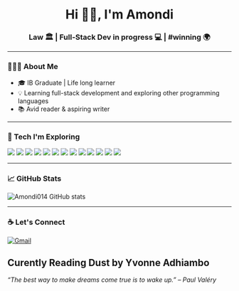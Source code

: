 <h1 align="center">Hi 👋🏾, I'm Amondi</h1>
<h3 align="center"> Law 🏛️ | Full-Stack Dev in progress 💻 | #winning 🌍</h3>


---

### 👩🏾‍🎓 About Me

- 🎓 IB Graduate | Life long learner  
- 💡 Learning full-stack development and exploring other programming languages
- 📚 Avid reader & aspiring writer 

---

### 🔧 Tech I'm Exploring

<p align="left">
  <img src="https://img.shields.io/badge/HTML5-E34F26?style=for-the-badge&logo=html5&logoColor=white"/>
  <img src="https://img.shields.io/badge/CSS3-1572B6?style=for-the-badge&logo=css3&logoColor=white"/>
  <img src="https://img.shields.io/badge/JavaScript-F7DF1E?style=for-the-badge&logo=javascript&logoColor=black"/>
  <img src="https://img.shields.io/badge/TypeScript-3178C6?style=for-the-badge&logo=typescript&logoColor=white"/>
  <img src="https://img.shields.io/badge/React-20232A?style=for-the-badge&logo=react&logoColor=61DAFB"/>
  <img src="https://img.shields.io/badge/Next.js-000000?style=for-the-badge&logo=next.js&logoColor=white"/>
  <img src="https://img.shields.io/badge/Node.js-339933?style=for-the-badge&logo=nodedotjs&logoColor=white"/>
  <img src="https://img.shields.io/badge/Python-3776AB?style=for-the-badge&logo=python&logoColor=white"/>
  <img src="https://img.shields.io/badge/Scratch-FFA500?style=for-the-badge&logo=scratch&logoColor=white"/>
  <img src="https://img.shields.io/badge/GitHub-181717?style=for-the-badge&logo=github&logoColor=white"/>
  <img src="https://img.shields.io/badge/CS50-000000?style=for-the-badge&logo=cs50&logoColor=white"/>
  <img src="https://img.shields.io/badge/Notion-000000?style=for-the-badge&logo=notion&logoColor=white"/>
  <img src="https://img.shields.io/badge/Tailwind_CSS-06B6D4?style=for-the-badge&logo=tailwind-css&logoColor=white"/>


</p>

---
### 📈 GitHub Stats

<p align="left">
  <img src="https://github-readme-stats.vercel.app/api?username=Amondi014&show_icons=true&theme=tokyonight" alt="Amondi014 GitHub stats" />
</p>

---

### ☕ Let's Connect

<p>
  <a href="mailto:eamondi014@gmail.com">
    <img align="center" src="https://img.shields.io/badge/Gmail-D14836?style=for-the-badge&logo=gmail&logoColor=white" alt="Gmail" />
  </a>
</p>

Curently Reading Dust by Yvonne Adhiambo
---

_“The best way to make dreams come true is to wake up.” – Paul Valéry_


